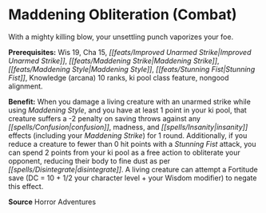 ﻿---
cssclass: [feats]

---
# Maddening Obliteration (Combat)

With a mighty killing blow, your unsettling punch vaporizes your foe.

**Prerequisites:** Wis 19, Cha 15, _[[feats/Improved Unarmed Strike|Improved Unarmed Strike]]_, _[[feats/Maddening Strike|Maddening Strike]]_, _[[feats/Maddening Style|Maddening Style]]_, _[[feats/Stunning Fist|Stunning Fist]]_, Knowledge (arcana) 10 ranks, ki pool class feature, nongood alignment.

**Benefit:** When you damage a living creature with an unarmed strike while using _Maddening Style_, and you have at least 1 point in your ki pool, that creature suffers a -2 penalty on saving throws against any _[[spells/Confusion|confusion]]_, madness, and _[[spells/Insanity|insanity]]_ effects (including your _Maddening Strike_) for 1 round. Additionally, if you reduce a creature to fewer than 0 hit points with a _Stunning Fist_ attack, you can spend 2 points from your ki pool as a free action to obliterate your opponent, reducing their body to fine dust as per _[[spells/Disintegrate|disintegrate]]_. A living creature can attempt a Fortitude save (DC = 10 + 1/2 your character level + your Wisdom modifier) to negate this effect.

**Source** Horror Adventures